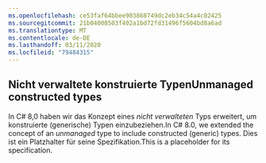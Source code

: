```yaml
---
ms.openlocfilehash: ce53faf64bbee903868749dc2eb34c54a4c02425
ms.sourcegitcommit: 21b04008503f402a1bd72fd31496f5604bd8a6ad
ms.translationtype: MT
ms.contentlocale: de-DE
ms.lasthandoff: 03/11/2020
ms.locfileid: "79484315"
---
```

## <a name="unmanaged-constructed-types"></a><span data-ttu-id="19529-101">Nicht verwaltete konstruierte Typen</span><span class="sxs-lookup"><span data-stu-id="19529-101">Unmanaged constructed types</span></span>

<span data-ttu-id="19529-102">In C# 8,0 haben wir das Konzept eines *nicht verwalteten* Typs erweitert, um konstruierte (generische) Typen einzubeziehen.</span><span class="sxs-lookup"><span data-stu-id="19529-102">In C# 8.0, we extended the concept of an *unmanaged* type to include constructed (generic) types.</span></span> <span data-ttu-id="19529-103">Dies ist ein Platzhalter für seine Spezifikation.</span><span class="sxs-lookup"><span data-stu-id="19529-103">This is a placeholder for its specification.</span></span>
